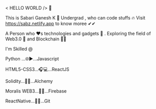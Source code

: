  < HELLO WORLD /> 👋
 
 This is Sabari Ganesh K 💎 Undergrad , who can code stuffs 🔥
 Visit https://sabz.netlify.app to know moree ✔✔
 
 
 A Person who ❤s technologies and gadgets 🥂 .
 Exploring the field of Web3.0 🚀 and Blockchain 👩‍💻 
 
 
 I'm Skilled @
 
 Python ...🌐▶...Javascript
 
 HTML5-CSS3...🎧💻...ReactJS
 
 Solidity...🏅🚀...Alchemy
 
 Moralis WEB3...📲🚀...Firebase
 
 ReactNative...📲🏅...Git
 
 
<!--
**SabariGanesh-K/SabariGanesh-K** is a ✨ _special_ ✨ repository because its `README.md` (this file) appears on your GitHub profile.

Here are some ideas to get you started:

- 🔭 I’m currently working on ...
- 🌱 I’m currently learning ...
- 👯 I’m looking to collaborate on ...
- 🤔 I’m looking for help with ...
- 💬 Ask me about ...
- 📫 How to reach me: ...
- 😄 Pronouns: ...
- ⚡ Fun fact: ...
-->
